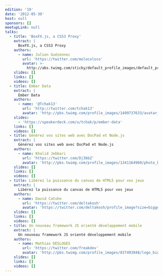 ```yaml
---
edition: '19'
date: '2012-05-30'
host: null
sponsors: []
meetupLink: null
talks:
  - title: 'BoxFX.js, a CSS3 Proxy'
    extract: |
      BoxFX.js, a CSS3 Proxy
    authors:
      - name: Julien Guézennec
        url: 'https://twitter.com/molocoloco'
        avatar: >-
          http://abs.twimg.com/sticky/default_profile_images/default_profile_3_bigger.png
    slides: []
    links: []
    videos: []
  - title: Ember Data
    extract: |
      Ember Data
    authors:
      - name: '@Tchak13'
        url: 'http://twitter.com/tchak13'
        avatar: 'http://pbs.twimg.com/profile_images/1499737633/avatar_bigger.jpg'
    slides:
      - 'https://speakerdeck.com/u/tchak/p/ember-data'
    links: []
    videos: []
  - title: Générez vos sites web avec DocPad et Node.js
    extract: |
      Générez vos sites web avec DocPad et Node.js
    authors:
      - name: Khalid Jebbari
        url: 'https://twitter.com/Dj3bbZ'
        avatar: 'http://pbs.twimg.com/profile_images/1341164960/photo_bigger.jpeg'
    slides: []
    links: []
    videos: []
  - title: Libérez la puissance du canvas de HTML5 pour vos jeux
    extract: |
      Libérez la puissance du canvas de HTML5 pour vos jeux
    authors:
      - name: David Catuhe
        url: 'https://twitter.com/deltakosh'
        avatar: 'https://twitter.com/deltakosh/profile_image?size=bigger'
    slides: []
    links: []
    videos: []
  - title: Un nouveau framework JS orienté développement mobile
    extract: |
      Un nouveau framework JS orienté développement mobile
    authors:
      - name: Mathias DESLOGES
        url: 'https://twitter.com/freakdev'
        avatar: 'http://pbs.twimg.com/profile_images/837493848/logo_bigger.jpg'
    slides: []
    links: []
    videos: []
---
```


